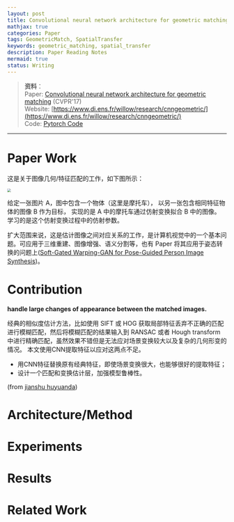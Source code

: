 ```yaml
---
layout: post
title: Convolutional neural network architecture for geometric matching(CVPR'17)
mathjax: true
categories: Paper
tags: GeometricMatch, SpatialTransfer
keywords: geometric_matching, spatial_transfer
description: Paper Reading Notes
mermaid: true
status: Writing
---
```


> **资料**：  
> Paper: [Convolutional neural network architecture for geometric matching](https://arxiv.org/abs/1703.05593) (CVPR'17)   
> Website: [https://www.di.ens.fr/willow/research/cnngeometric/](https://www.di.ens.fr/willow/research/cnngeometric/)  
> Code: [Pytorch Code](https://github.com/ignacio-rocco/cnngeometric_pytorch)

---

# Paper Work
这是关于图像几何/特征匹配的工作，如下图所示：

<img src="https://raw.githubusercontent.com/huangtao36/huangtao36.github.io/master/_posts/2018-12-19-CNN_ArchiGeoMatching/assets/ImageGeometricMatching.png" style="zoom:50%" />

给定一张图片 A，图中包含一个物体（这里是摩托车）， 以另一张包含相同特征物体的图像 B 作为目标， 实现的是 A 中的摩托车通过仿射变换拟合 B 中的图像。 学习的是这个仿射变换过程中的仿射参数。

扩大范围来说，这是估计图像之间对应关系的工作，是计算机视觉中的一个基本问题。可应用于三维重建、图像增强、语义分割等，也有 Paper 将其应用于姿态转换的问题上([Soft-Gated Warping-GAN for Pose-Guided Person Image Synthesis](https://arxiv.org/abs/1810.11610))。

# Contribution

**handle large changes of appearance between the matched images.**
  
经典的相似度估计方法，比如使用 SIFT 或 HOG 获取局部特征丢弃不正确的匹配进行模糊匹配，然后将模糊匹配的结果输入到 RANSAC 或者 Hough transform 中进行精确匹配，虽然效果不错但是无法应对场景变换较大以及复杂的几何形变的情况。 本文使用CNN提取特征以应对这两点不足。

- 用CNN特征替换原有经典特征，即使场景变换很大，也能够很好的提取特征；
- 设计一个匹配和变换估计层，加强模型鲁棒性。

(from [jianshu huyuanda](https://www.jianshu.com/p/837615ee36fd))

# Architecture/Method

# Experiments

# Results

# Related Work